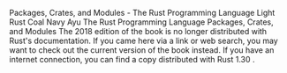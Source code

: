 Packages, Crates, and Modules - The Rust Programming Language
Light
Rust
Coal
Navy
Ayu
The Rust Programming Language
Packages, Crates, and Modules
The 2018 edition of the book is no longer distributed with Rust's documentation.
If you came here via a link or web search, you may want to check out
the current
version of the book
instead.
If you have an internet connection, you can
find a copy distributed with
Rust
1.30
.